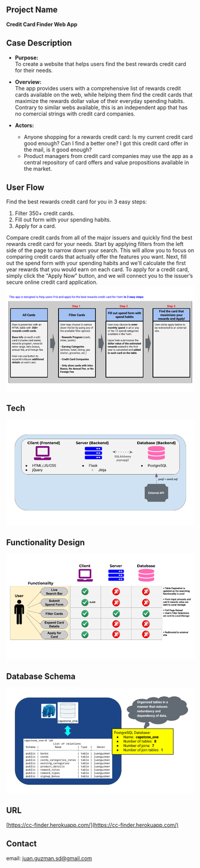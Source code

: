 ## Project Name
**Credit Card Finder Web App**


## Case Description
* **Purpose:**  
To create a website that helps users find the best rewards credit card for their needs.

* **Overview:**  
The app provides users with a comprehensive list of rewards credit cards available on the web, while helping them find the credit cards that maximize the rewards dollar value of their everyday spending habits.  
Contrary to similar webs available, this is an independent app that has no comercial strings with credit card companies.

* **Actors:**  
	- Anyone shopping for a rewards credit card:
Is my current credit card good enough? Can I find a better one?
			I got this credit card offer in the mail, is it good enough?
	- Product managers from credit card companies may use the app as a central repository of card offers and value propositions available in the market.


## User Flow
Find the best rewards credit card for you in 3 easy steps:

1. Filter 350+ credit cards.
2. Fill out form with your spending habits.
3. Apply for a card.

Compare credit cards from all of the major issuers and quickly find the best rewards credit card for your needs. Start by applying filters from the left side of the page to narrow down your search. This will allow you to focus on comparing credit cards that actually offer the features you want. Next, fill out the spend form with your spending habits and we'll calculate the first year rewards that you would earn on each card. To apply for a credit card, simply click the "Apply Now" button, and we will connect you to the issuer’s secure online credit card application.
![](./other/user_flow.png)

## Tech
![](./other/web_stack.png)

## Functionality Design
![](./other/functionality_design.png)

## Database Schema
![](./other/db_schema.png) 

## URL
[https://cc-finder.herokuapp.com/](https://cc-finder.herokuapp.com/)


## Contact
email:  juan.guzman.sd@gmail.com
